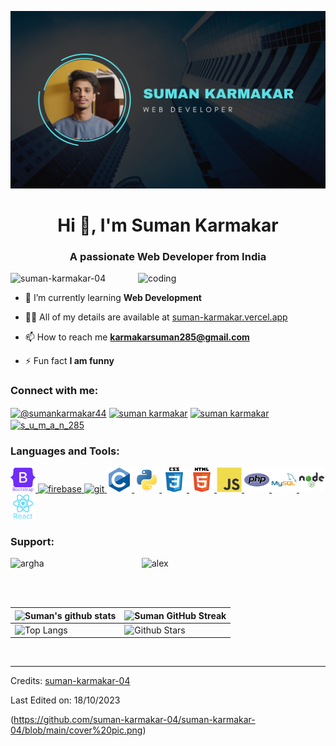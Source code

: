 ![logo](https://github.com/suman-karmakar-04/suman-karmakar-04/blob/main/cover%20pic.png)
<h1 align="center">Hi 👋, I'm Suman Karmakar</h1>
<h3 align="center">A passionate Web Developer from India</h3>

<img align="right" alt="coding" width="300" src="https://camo.githubusercontent.com/4d9f5ecceb711eec6e2018f38a5677dc657c9738d4a65ba3b928c41c0a45b439/68747470733a2f2f6d69726f2e6d656469756d2e636f6d2f6d61782f313336302f302a37513379765349765f7430696f4a2d5a2e676966">

<p align="left"> <img src="https://komarev.com/ghpvc/?username=suman-karmakar-04&label=Profile%20views&color=0e75b6&style=flat" alt="suman-karmakar-04" /> </p>

- 🌱 I’m currently learning **Web Development**

- 👨‍💻 All of my details are available at [suman-karmakar.vercel.app](suman-karmakar.vercel.app)

- 📫 How to reach me **karmakarsuman285@gmail.com**

- ⚡ Fun fact **I am funny**

<h3 align="left">Connect with me:</h3>
<p align="left">
<a href="https://twitter.com/@sumankarmakar44" target="blank"><img align="center" src="https://raw.githubusercontent.com/rahuldkjain/github-profile-readme-generator/master/src/images/icons/Social/twitter.svg" alt="@sumankarmakar44" height="30" width="40" /></a>
<a href="https://linkedin.com/in/suman karmakar" target="blank"><img align="center" src="https://raw.githubusercontent.com/rahuldkjain/github-profile-readme-generator/master/src/images/icons/Social/linked-in-alt.svg" alt="suman karmakar" height="30" width="40" /></a>
<a href="https://fb.com/suman karmakar" target="blank"><img align="center" src="https://raw.githubusercontent.com/rahuldkjain/github-profile-readme-generator/master/src/images/icons/Social/facebook.svg" alt="suman karmakar" height="30" width="40" /></a>
<a href="https://instagram.com/s_u_m_a_n_285" target="_blank"><img align="center" src="https://raw.githubusercontent.com/rahuldkjain/github-profile-readme-generator/master/src/images/icons/Social/instagram.svg" alt="s_u_m_a_n_285" height="30" width="40" /></a>
</p>

<h3 align="left">Languages and Tools:</h3>
<p align="left"> <a href="https://getbootstrap.com" target="_blank" rel="noreferrer"> <img src="https://raw.githubusercontent.com/devicons/devicon/master/icons/bootstrap/bootstrap-plain-wordmark.svg" alt="bootstrap" width="40" height="40"/> </a> <a href="https://firebase.google.com/" target="_blank" rel="noreferrer"> <img src="https://www.vectorlogo.zone/logos/firebase/firebase-icon.svg" alt="firebase" width="40" height="40"/> </a> <a href="https://git-scm.com/" target="_blank" rel="noreferrer"> <img src="https://www.vectorlogo.zone/logos/git-scm/git-scm-icon.svg" alt="git" width="40" height="40"/> </a><a href="https://www.cprogramming.com/" target="_blank" rel="noreferrer"> <img src="https://raw.githubusercontent.com/devicons/devicon/master/icons/c/c-original.svg" alt="c" width="40" height="40"/> </a> <a href="https://www.python.org" target="_blank" rel="noreferrer"> <img src="https://raw.githubusercontent.com/devicons/devicon/master/icons/python/python-original.svg" alt="python" width="40" height="40"/> </a>  <a href="https://www.w3schools.com/css/" target="_blank" rel="noreferrer"> <img src="https://raw.githubusercontent.com/devicons/devicon/master/icons/css3/css3-original-wordmark.svg" alt="css3" width="40" height="40"/> </a>  <a href="https://www.w3.org/html/" target="_blank" rel="noreferrer"> <img src="https://raw.githubusercontent.com/devicons/devicon/master/icons/html5/html5-original-wordmark.svg" alt="html5" width="40" height="40"/> </a>  <a href="https://developer.mozilla.org/en-US/docs/Web/JavaScript" target="_blank" rel="noreferrer"> <img src="https://raw.githubusercontent.com/devicons/devicon/master/icons/javascript/javascript-original.svg" alt="javascript" width="40" height="40"/> </a>  <a href="https://www.php.net" target="_blank" rel="noreferrer"> <img src="https://raw.githubusercontent.com/devicons/devicon/master/icons/php/php-original.svg" alt="php" width="40" height="40"/> </a>  <a href="https://www.mysql.com/" target="_blank" rel="noreferrer"> <img src="https://raw.githubusercontent.com/devicons/devicon/master/icons/mysql/mysql-original-wordmark.svg" alt="mysql" width="40" height="40"/> </a>  <a href="https://nodejs.org" target="_blank" rel="noreferrer"> <img src="https://raw.githubusercontent.com/devicons/devicon/master/icons/nodejs/nodejs-original-wordmark.svg" alt="nodejs" width="40" height="40"/>  <a href="https://reactjs.org/" target="_blank" rel="noreferrer"> <img src="https://raw.githubusercontent.com/devicons/devicon/master/icons/react/react-original-wordmark.svg" alt="react" width="40" height="40"/> </a> </p>

<h3 align="left">Support:</h3>
<p><a href="https://www.buymeacoffee.com/argha"> <img align="left" src="https://cdn.buymeacoffee.com/buttons/v2/default-yellow.png" height="50" width="210" alt="argha" /></a><a href="https://ko-fi.com/alex"> <img align="left" src="https://cdn.ko-fi.com/cdn/kofi3.png?v=3" height="50" width="210" alt="alex" /></a></p><br><br>

<br> <table><thead><tr><th><img src="https://github-readme-stats.vercel.app/api?username=suman-karmakar-04&amp;show_icons=true&amp;theme=tokyonight" alt="Suman's github stats"></th><th><img src="https://github-readme-streak-stats.herokuapp.com/?user=suman-karmakar-04&amp;theme=tokyonight" alt="Suman GitHub Streak"></th></tr></thead><tbody><tr><td><img src="https://github-readme-stats.vercel.app/api/top-langs/?username=suman-karmakar-04&amp;theme=tokyonight" alt="Top Langs"></td><td><img src="https://github-readme-stats.vercel.app/api?username=suman-karmakar-04&amp;show_icons=true&amp;locale=en&amp;count_private=true&amp;hide_rank=true&amp;custom_title=My%20GitHub%20Stats&amp;disable_animations=true&amp;theme=tokyonight" alt="Github Stars"></td></tr></tbody></table>
<br>
<hr>
<p>Credits: <a href="https://github.com/suman-karmakar-04">suman-karmakar-04</a></p>
<p>Last Edited on: 18/10/2023</p> 


<!--
**suman-karmakar-04/suman-karmakar-04** is a ✨ _special_ ✨ repository because its `README.md` (this file) appears on your GitHub profile.

Here are some ideas to get you started:

- 🔭 I’m currently working on ...
- 🌱 I’m currently learning ...
- 👯 I’m looking to collaborate on ...
- 🤔 I’m looking for help with ...
- 💬 Ask me about ...
- 📫 How to reach me: ...
- 😄 Pronouns: ...
- ⚡ Fun fact: ...
-->
(https://github.com/suman-karmakar-04/suman-karmakar-04/blob/main/cover%20pic.png)
